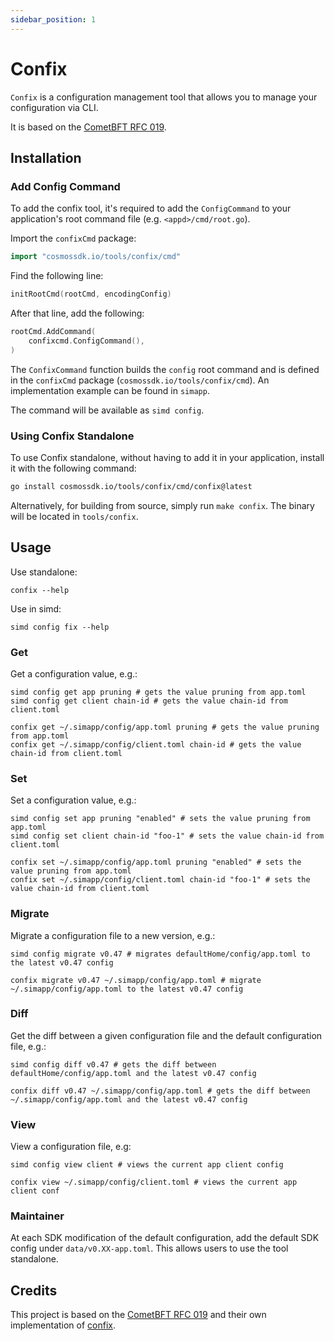 ```yaml
---
sidebar_position: 1
---
```


# Confix

`Confix` is a configuration management tool that allows you to manage your configuration via CLI.

It is based on the [CometBFT RFC 019](https://github.com/cometbft/cometbft/blob/5013bc3f4a6d64dcc2bf02ccc002ebc9881c62e4/docs/rfc/rfc-019-config-version.md).

## Installation

### Add Config Command

To add the confix tool, it's required to add the `ConfigCommand` to your application's root command file (e.g. `<appd>/cmd/root.go`).

Import the `confixCmd` package:

```go
import "cosmossdk.io/tools/confix/cmd"
```

Find the following line:

```go
initRootCmd(rootCmd, encodingConfig)
```

After that line, add the following:

```go
rootCmd.AddCommand(
    confixcmd.ConfigCommand(),
)
```

The `ConfixCommand` function builds the `config` root command and is defined in the `confixCmd` package (`cosmossdk.io/tools/confix/cmd`).
An implementation example can be found in `simapp`.

The command will be available as `simd config`.

### Using Confix Standalone

To use Confix standalone, without having to add it in your application, install it with the following command:

```bash
go install cosmossdk.io/tools/confix/cmd/confix@latest
```

Alternatively, for building from source, simply run `make confix`. The binary will be located in `tools/confix`.

## Usage

Use standalone:

```shell
confix --help
```

Use in simd:

```shell
simd config fix --help
```

### Get

Get a configuration value, e.g.:

```shell
simd config get app pruning # gets the value pruning from app.toml
simd config get client chain-id # gets the value chain-id from client.toml
```

```shell
confix get ~/.simapp/config/app.toml pruning # gets the value pruning from app.toml
confix get ~/.simapp/config/client.toml chain-id # gets the value chain-id from client.toml
```

### Set

Set a configuration value, e.g.:

```shell
simd config set app pruning "enabled" # sets the value pruning from app.toml
simd config set client chain-id "foo-1" # sets the value chain-id from client.toml
```

```shell
confix set ~/.simapp/config/app.toml pruning "enabled" # sets the value pruning from app.toml
confix set ~/.simapp/config/client.toml chain-id "foo-1" # sets the value chain-id from client.toml
```

### Migrate

Migrate a configuration file to a new version, e.g.:

```shell
simd config migrate v0.47 # migrates defaultHome/config/app.toml to the latest v0.47 config
```

```shell
confix migrate v0.47 ~/.simapp/config/app.toml # migrate ~/.simapp/config/app.toml to the latest v0.47 config
```

### Diff

Get the diff between a given configuration file and the default configuration file, e.g.:

```shell
simd config diff v0.47 # gets the diff between defaultHome/config/app.toml and the latest v0.47 config
```

```shell
confix diff v0.47 ~/.simapp/config/app.toml # gets the diff between ~/.simapp/config/app.toml and the latest v0.47 config
```

### View

View a configuration file, e.g:

```shell
simd config view client # views the current app client config
```

```shell
confix view ~/.simapp/config/client.toml # views the current app client conf
```

### Maintainer

At each SDK modification of the default configuration, add the default SDK config under `data/v0.XX-app.toml`.
This allows users to use the tool standalone.

## Credits

This project is based on the [CometBFT RFC 019](https://github.com/cometbft/cometbft/blob/5013bc3f4a6d64dcc2bf02ccc002ebc9881c62e4/docs/rfc/rfc-019-config-version.md) and their own implementation of [confix](https://github.com/cometbft/cometbft/blob/v0.36.x/scripts/confix/confix.go).
